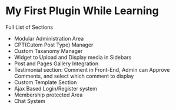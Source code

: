 # My First Plugin While Learning

Full List of Sections
* Modular Administration Area
* CPT(Cutom Post Type) Manager
* Custom Taxanomy Manager
* Widget to Upload and Display media in Sidebars
* Post and Pages Gallery Integration
* Testimonial section: Comment in Front-End, Admin can Approve Comments, and select which comment to display
* Custom Template Section
* Ajax Based Login/Register system
* Membership protected Area
* Chat System